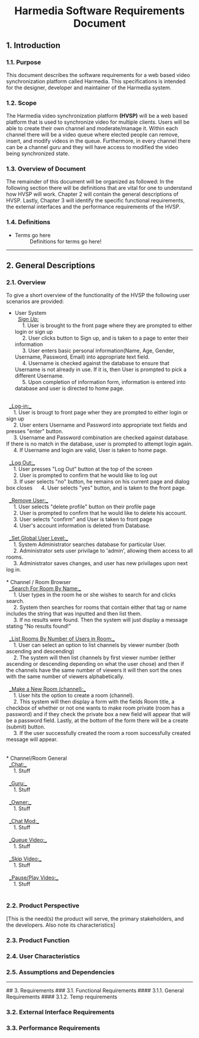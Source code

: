 

# <center>Harmedia Software Requirements Document</center>

## 1. Introduction
### 1.1. Purpose
This document describes the software requirements for a web based video synchronization platform called Harmedia.  This specifications is intended for the designer, developer and maintainer of the Harmedia system.

### 1.2. Scope
The Harmedia video synchronization platform **(HVSP)** will be a web based platform that is used to synchronize video for multiple clients.  Users will be able to create their own channel and moderate/manage it.  Within each channel there will be a video queue where elected people can remove, insert, and modify videos in the queue.  Furthermore, in every channel there can be a channel guru and they will have access to modified the video being synchronized state.

### 1.3. Overview of Document
The remainder of this document will be organized as followed: In the following section there will be definitions that are vital for one to understand how HVSP will work.  Chapter 2 will contain the general descriptions of HVSP.  Lastly, Chapter 3  will identify the specific functional requirements, the external interfaces and the performance requirements of the HVSP.

### 1.4. Definitions
<ul>
  <li>
    <dt>Terms go here</dt>
    <dd>Definitions for terms go here!</dd>
  </li>
</ul>

<hr />

## 2. General Descriptions

### 2.1. Overview
To give a short overview of the functionality of the HVSP the following user scenarios are provided:
<!-- Sipp's Section -->
* User System <br />
&nbsp; <u>_Sign Up:_</u> <br />
&nbsp;&nbsp;&nbsp;&nbsp; 1. User is brought to the front page where they are prompted to either login or sign up<br />
&nbsp;&nbsp;&nbsp;&nbsp; 2. User clicks button to Sign up, and is taken to a page to enter their information<br />
&nbsp;&nbsp;&nbsp;&nbsp; 3. User enters basic personal information(Name, Age, Gender, Username, Password, Email)
into appropriate text field.<br />
&nbsp;&nbsp;&nbsp;&nbsp; 4. Username is checked against the database to ensure that Username is not already in use. If
it is, then User is prompted to pick a different Username. <br />
&nbsp;&nbsp;&nbsp;&nbsp; 5. Upon completion of information form, information is entered into database and user is directed
to home page. <br />
<br />
&nbsp; <u>_Log-in:_</u> <br />
&nbsp;&nbsp;&nbsp;&nbsp; 1. User is brougt to front page wher they are prompted to either login or sign up <br />
&nbsp;&nbsp;&nbsp;&nbsp; 2. User enters Username and Password into appropriate text fields and presses "enter" 
button.<br />
&nbsp;&nbsp;&nbsp;&nbsp; 3. Username and Password combination are checked against database. If there is no match in the 
database, user is prompted to attempt login again. <br />
&nbsp;&nbsp;&nbsp;&nbsp; 4. If Username and login are valid, User is taken to home page. <br />
<br />
&nbsp; <u>_Log Out:_</u> <br />
&nbsp;&nbsp;&nbsp;&nbsp; 1. User presses "Log Out" button at the top of the screen <br />
&nbsp;&nbsp;&nbsp;&nbsp; 2. User is prompted to confirm that he would like to log out <br />
&nbsp;&nbsp;&nbsp;&nbsp; 3. If user selects "no" button, he remains on his current page and dialog box closes
&nbsp;&nbsp;&nbsp;&nbsp; 4. User selects "yes" button, and is taken to the front page. <br />
<br />
&nbsp; <u>_Remove User:_</u> <br />
&nbsp;&nbsp;&nbsp;&nbsp; 1. User selects "delete profile" button on their profile page <br />
&nbsp;&nbsp;&nbsp;&nbsp; 2. User is prompted to confirm that he would like to delete his account. <br />
&nbsp;&nbsp;&nbsp;&nbsp; 3. User selects "confirm" and User is taken to front page <br />
&nbsp;&nbsp;&nbsp;&nbsp; 4. User's account information is deleted from Database. <br />
<br />
&nbsp; <u>_Set Global User Level:_</u> <br />
&nbsp;&nbsp;&nbsp;&nbsp; 1. System Administrator searches database for particular User. <br />
&nbsp;&nbsp;&nbsp;&nbsp; 2. Administrator sets user privilage to 'admin', allowing them access to all rooms. <br />
&nbsp;&nbsp;&nbsp;&nbsp; 3. Administrator saves changes, and user has new privilages upon next log in. <br />
<br />
<!-- Christian's section -->
* Channel / Room Browser <br />
&nbsp; <u>_Search For Room By Name:_</u> <br />
&nbsp;&nbsp;&nbsp;&nbsp; 1.  User types in the room he or she wishes to search for and clicks search. <br />
&nbsp;&nbsp;&nbsp;&nbsp; 2.  System then searches for rooms that contain either that tag or name includes the string that was inputted and then list them. <br />
&nbsp;&nbsp;&nbsp;&nbsp; 3.  If no results were found.  Then the system will just display a message stating "No results found!"<br />
<br />
&nbsp; <u>_List Rooms By Number of Users in Room:_</u> <br />
&nbsp;&nbsp;&nbsp;&nbsp; 1. User can select an option to list channels by viewer number (both ascending and descending)<br />
&nbsp;&nbsp;&nbsp;&nbsp; 2.  The system will then list channels by first viewer number (either ascending or descending depending on what the user chose) and then if the channels have the same number of viewers it will then sort the ones with the same number of viewers alphabetically.<br />
<br />
<!-- Should we take into account error cases? -->
&nbsp; <u>_Make a New Room (channel):_</u> <br />
&nbsp;&nbsp;&nbsp;&nbsp; 1.  User hits the option to create a room (channel). <br />
&nbsp;&nbsp;&nbsp;&nbsp; 2.  This system will then display a form with the fields Room title, a checkbox of whether or not one wants to make room private (room has a password) and if they check the private box a new field will appear that will be a password field.  Lastly, at the bottom of the form there will be a create (submit) button. <br />
&nbsp;&nbsp;&nbsp;&nbsp; 3.  If the user successfully created the room a room successfully created message will appear.<br />
<br />
<!-- Should I have an edit room option here (or should Austin have that) -->
<br />
<!-- Austin's Section -->
* Channel/Room General <br />
&nbsp; <u>_Chat:_</u> <br />
&nbsp;&nbsp;&nbsp;&nbsp; 1. Stuff <br />
<br />
&nbsp; <u>_Guru:_</u> <br />
&nbsp;&nbsp;&nbsp;&nbsp; 1. Stuff <br />
<br />
&nbsp; <u>_Owner:_</u> <br />
&nbsp;&nbsp;&nbsp;&nbsp; 1. Stuff <br />
<br />
&nbsp; <u>_Chat Mod:_</u> <br />
&nbsp;&nbsp;&nbsp;&nbsp; 1. Stuff <br />
<br />
&nbsp; <u>_Queue Video:_</u> <br />
&nbsp;&nbsp;&nbsp;&nbsp; 1. Stuff <br />
<br />
&nbsp; <u>_Skip Video:_</u> <br />
&nbsp;&nbsp;&nbsp;&nbsp; 1. Stuff <br />
<br />
&nbsp; <u>_Pause/Play Video:_</u> <br />
&nbsp;&nbsp;&nbsp;&nbsp; 1. Stuff <br />
<br />


### 2.2. Product Perspective
[This is the need(s) the product will serve, the primary stakeholders, and the developers.  Also note its characteristics]

### 2.3.  Product Function


### 2.4. User Characteristics
### 2.5. Assumptions and Dependencies

<hr />
## 3. Requirements
### 3.1. Functional Requirements
#### 3.1.1. General Requirements
#### 3.1.2. Temp requirements

### 3.2. External Interface Requirements

### 3.3.  Performance Requirements
